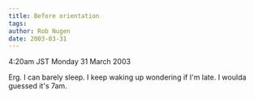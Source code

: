 ```yaml
---
title: Before orientation
tags: 
author: Rob Nugen
date: 2003-03-31
---
```


<p class=date>4:20am JST Monday 31 March 2003</p>

<p>Erg.  I can barely sleep.  I keep waking up wondering if I'm late.
I woulda guessed it's 7am.</p>
